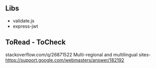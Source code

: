## Libs
+ validate.js
+ express-jwt

## ToRead - ToCheck
stackoverflow.com/q/26871522
Multi-regional and multilingual sites- https://support.google.com/webmasters/answer/182192
